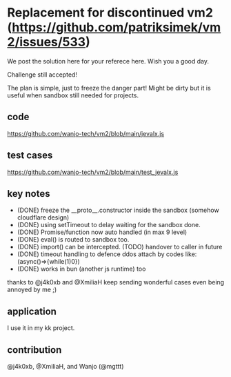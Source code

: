 # Replacement for discontinued vm2 (https://github.com/patriksimek/vm2/issues/533)

We post the solution here for your referece here.  Wish you a good day. 

Challenge still accepted!

The plan is simple, just to freeze the danger part!  Might be dirty but it is useful when sandbox still needed for projects.

## code

https://github.com/wanjo-tech/vm2/blob/main/jevalx.js

## test cases

https://github.com/wanjo-tech/vm2/blob/main/test_jevalx.js

## key notes
* (DONE) freeze the \_\_proto\_\_.constructor inside the sandbox (somehow cloudflare design)
* (DONE) using setTimeout to delay waiting for the sandbox done.
* (DONE) Promise/function now auto handled (in max 9 level)
* (DONE) eval() is routed to sandbox too.
* (DONE) import() can be intercepted. (TODO) handover to caller in future
* (DONE) timeout handling to defence ddos attach by codes like: (async()=>{while(1)0})
* (DONE) works in bun (another js runtime) too

thanks to @j4k0xb and @XmiliaH keep sending wonderful cases even being annoyed by me ;)

## application

I use it in my kk project.

## contribution

@j4k0xb, @XmiliaH, and Wanjo (@mgttt)
